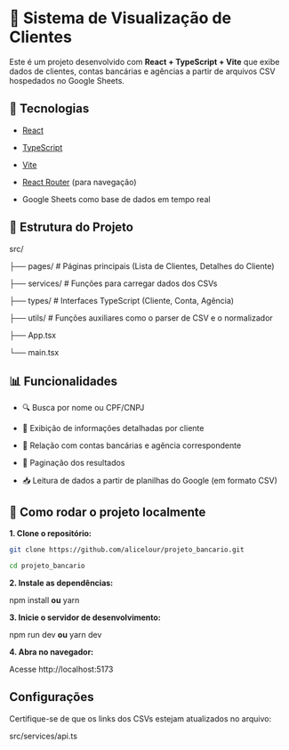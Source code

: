 # 💼 Sistema de Visualização de Clientes

Este é um projeto desenvolvido com **React + TypeScript + Vite** que exibe dados de clientes, contas bancárias e agências a partir de arquivos CSV hospedados no Google Sheets.

## 🚀 Tecnologias

- [React](https://reactjs.org/)

- [TypeScript](https://www.typescriptlang.org/)

- [Vite](https://vitejs.dev/)

- [React Router](https://reactrouter.com/) (para navegação)

- Google Sheets como base de dados em tempo real

## 📁 Estrutura do Projeto 

src/ 

├── pages/ # Páginas principais (Lista de Clientes, Detalhes do Cliente) 

├── services/ # Funções para carregar dados dos CSVs 

├── types/ # Interfaces TypeScript (Cliente, Conta, Agência) 

├── utils/ # Funções auxiliares como o parser de CSV e o normalizador

├── App.tsx 

└── main.tsx 

## 📊 Funcionalidades

- 🔍 Busca por nome ou CPF/CNPJ

- 📄 Exibição de informações detalhadas por cliente

- 🧮 Relação com contas bancárias e agência correspondente

- 📑 Paginação dos resultados

- 📥 Leitura de dados a partir de planilhas do Google (em formato CSV)

## 🔧 Como rodar o projeto localmente

**1. Clone o repositório:**

```bash
git clone https://github.com/alicelour/projeto_bancario.git

cd projeto_bancario
```

**2. Instale as dependências:**

npm install 
**ou**
yarn

**3. Inicie o servidor de desenvolvimento:**

npm run dev
**ou**
yarn dev

**4. Abra no navegador:**

 Acesse http://localhost:5173

##  Configurações
Certifique-se de que os links dos CSVs estejam atualizados no arquivo:

src/services/api.ts